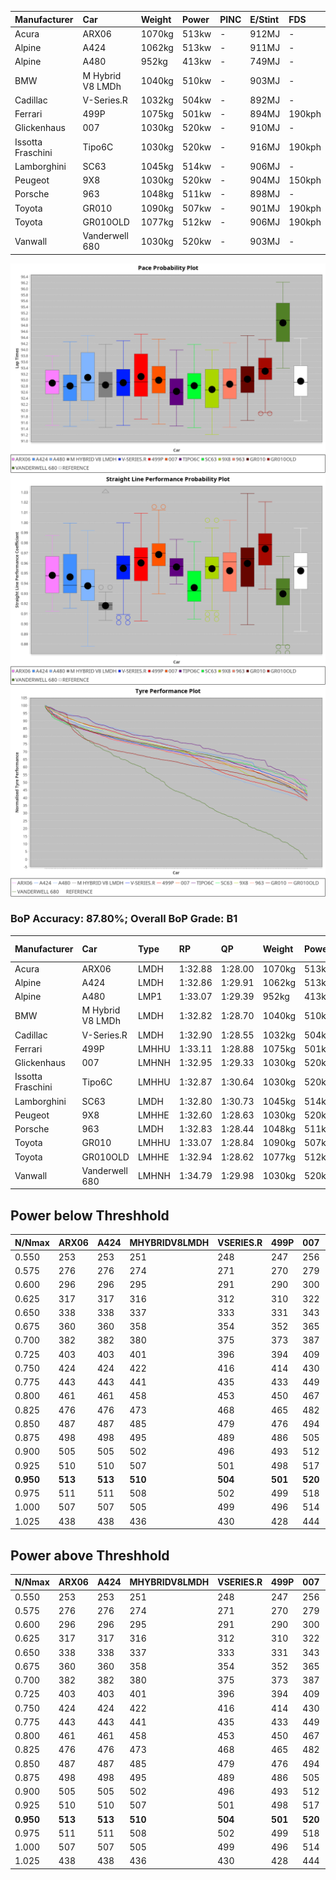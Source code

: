 |Manufacturer|Car|Weight|Power|PINC|E/Stint|FDS|
|:-|:-|:-|:-|:-|:-|:-|
|Acura|ARX06|1070kg|513kw|-|912MJ|-|
|Alpine|A424|1062kg|513kw|-|911MJ|-|
|Alpine|A480|952kg|413kw|-|749MJ|-|
|BMW|M Hybrid V8 LMDh|1040kg|510kw|-|903MJ|-|
|Cadillac|V-Series.R|1032kg|504kw|-|892MJ|-|
|Ferrari|499P|1075kg|501kw|-|894MJ|190kph|
|Glickenhaus|007|1030kg|520kw|-|910MJ|-|
|Issotta Fraschini|Tipo6C|1030kg|520kw|-|916MJ|190kph|
|Lamborghini|SC63|1045kg|514kw|-|906MJ|-|
|Peugeot|9X8|1030kg|520kw|-|904MJ|150kph|
|Porsche|963|1048kg|511kw|-|898MJ|-|
|Toyota|GR010|1090kg|507kw|-|901MJ|190kph|
|Toyota|GR010OLD|1077kg|512kw|-|906MJ|190kph|
|Vanwall|Vanderwell 680|1030kg|520kw|-|903MJ|-|

![PACECHART](./IMG/CUSTOM.png)
![STRAIGHTLINEPERFORMANCECHART](./IMG/CUSTOM_sp.png)
![TYREPERFORMANCECHART](./IMG/CUSTOM_tw.png)

### BoP Accuracy: 87.80%; Overall BoP Grade: B1
|Manufacturer|Car|Type|RP|QP|Weight|Power¹|Threshhold|PINC|Power²|E/Stint|AVG Vmax|FDS|RDLC|L/Stint|BOP-Grade|ModelAccuracy|ModelPoints|Match%|
|:-|:-|:-|:-|:-|:-|:-|:-|:-|:-|:-|:-|:-|:-|:-|:-|:-|:-|:-|
|Acura|ARX06|LMDH|1:32.88|1:28.00|1070kg|513kw|210.0kph|-|513kw|912MJ|324.80kph|-|1.00|41|-B2|100.00%|995|80.06%|
|Alpine|A424|LMDH|1:32.86|1:29.91|1062kg|513kw|210.0kph|-|513kw|911MJ|324.83kph|-|1.01|41|~A1|81.15%|521|99.60%|
|Alpine|A480|LMP1|1:33.07|1:29.39|952kg|413kw|210.0kph|-|413kw|749MJ|320.23kph|-|0.98|38|~A1|67.92%|957|100.00%|
|BMW|M Hybrid V8 LMDh|LMDH|1:32.82|1:28.70|1040kg|510kw|210.0kph|-|510kw|903MJ|321.73kph|-|1.04|41|-B1|98.60%|1690|89.23%|
|Cadillac|V-Series.R|LMDH|1:32.90|1:28.55|1032kg|504kw|210.0kph|-|504kw|892MJ|326.23kph|-|1.04|41|+A2|91.10%|1770|94.63%|
|Ferrari|499P|LMHHU|1:33.11|1:28.88|1075kg|501kw|210.0kph|-|501kw|894MJ|325.74kph|190kph|1.02|41|~A1|84.26%|2292|100.00%|
|Glickenhaus|007|LMHNH|1:32.95|1:29.33|1030kg|520kw|210.0kph|-|520kw|910MJ|330.43kph|-|0.96|40|~A1|94.63%|1605|99.59%|
|Issotta Fraschini|Tipo6C|LMHHU|1:32.87|1:30.64|1030kg|520kw|210.0kph|-|520kw|916MJ|328.33kph|190kph|1.08|40|+B1|66.67%|96|86.43%|
|Lamborghini|SC63|LMDH|1:32.80|1:30.73|1045kg|514kw|210.0kph|-|514kw|906MJ|323.74kph|-|1.05|41|+B1|96.77%|419|88.26%|
|Peugeot|9X8|LMHHE|1:32.60|1:28.63|1030kg|520kw|210.0kph|-|520kw|904MJ|327.19kph|150kph|1.04|40|-B2|83.63%|2468|84.78%|
|Porsche|963|LMDH|1:32.83|1:28.44|1048kg|511kw|210.0kph|-|511kw|898MJ|326.26kph|-|1.02|41|-A2|93.14%|5746|93.74%|
|Toyota|GR010|LMHHU|1:33.07|1:28.84|1090kg|507kw|210.0kph|-|507kw|901MJ|325.58kph|190kph|1.01|41|~A1|87.37%|3154|100.00%|
|Toyota|GR010OLD|LMHHE|1:32.94|1:28.62|1077kg|512kw|210.0kph|-|512kw|906MJ|328.88kph|190kph|1.01|41|~A1|89.81%|1393|100.00%|
|Vanwall|Vanderwell 680|LMHNH|1:34.79|1:29.98|1030kg|520kw|210.0kph|-|520kw|903MJ|322.98kph|-|1.02|40|+Ω1|90.28%|604|12.87%|

## Power below Threshhold
|N/Nmax|ARX06|A424|MHYBRIDV8LMDH|VSERIES.R|499P|007|TIPO6C|SC63|9X8|963|GR010|GR010OLD|VANDERWELL680|​|RPM|A480|
|:-|:-|:-|:-|:-|:-|:-|:-|:-|:-|:-|:-|:-|:-|:-|:-|:-|
|0.550|253|253|251|248|247|256|256|253|256|252|250|252|256|​|--|-|
|0.575|276|276|274|271|270|279|279|276|279|275|273|275|279|​|--|-|
|0.600|296|296|295|291|290|300|300|297|300|295|293|296|300|​|--|-|
|0.625|317|317|316|312|310|322|322|318|322|316|314|317|322|​|--|-|
|0.650|338|338|337|333|331|343|343|339|343|337|335|338|343|​|--|-|
|0.675|360|360|358|354|352|365|365|361|365|359|356|359|365|​|--|-|
|0.700|382|382|380|375|373|387|387|383|387|380|377|381|387|​|--|-|
|0.725|403|403|401|396|394|409|409|404|409|402|399|403|409|​|--|-|
|0.750|424|424|422|416|414|430|430|425|430|422|419|423|430|​|--|-|
|0.775|443|443|441|435|433|449|449|444|449|441|438|442|449|​|5000|242|
|0.800|461|461|458|453|450|467|467|462|467|459|455|460|467|​|5500|286|
|0.825|476|476|473|468|465|482|482|477|482|474|470|475|482|​|6000|320|
|0.850|487|487|485|479|476|494|494|488|494|485|482|486|494|​|6500|361|
|0.875|498|498|495|489|486|505|505|499|505|496|492|497|505|​|7000|404|
|0.900|505|505|502|496|493|512|512|506|512|503|499|504|512|​|7500|414|
|0.925|510|510|507|501|498|517|517|511|517|508|504|509|517|​|8000|410|
|**0.950**|**513**|**513**|**510**|**504**|**501**|**520**|**520**|**514**|**520**|**511**|**507**|**512**|**520**|**​**|**8500**|**413**|
|0.975|511|511|508|502|499|518|518|512|518|509|505|510|518|​|9000|207|
|1.000|507|507|505|499|496|514|514|508|514|505|502|506|514|​|--|-|
|1.025|438|438|436|430|428|444|444|439|444|436|433|437|444|​|--|-|

## Power above Threshhold
|N/Nmax|ARX06|A424|MHYBRIDV8LMDH|VSERIES.R|499P|007|TIPO6C|SC63|9X8|963|GR010|GR010OLD|VANDERWELL680|​|RPM|A480|
|:-|:-|:-|:-|:-|:-|:-|:-|:-|:-|:-|:-|:-|:-|:-|:-|:-|
|0.550|253|253|251|248|247|256|256|253|256|252|250|252|256|​|--|-|
|0.575|276|276|274|271|270|279|279|276|279|275|273|275|279|​|--|-|
|0.600|296|296|295|291|290|300|300|297|300|295|293|296|300|​|--|-|
|0.625|317|317|316|312|310|322|322|318|322|316|314|317|322|​|--|-|
|0.650|338|338|337|333|331|343|343|339|343|337|335|338|343|​|--|-|
|0.675|360|360|358|354|352|365|365|361|365|359|356|359|365|​|--|-|
|0.700|382|382|380|375|373|387|387|383|387|380|377|381|387|​|--|-|
|0.725|403|403|401|396|394|409|409|404|409|402|399|403|409|​|--|-|
|0.750|424|424|422|416|414|430|430|425|430|422|419|423|430|​|--|-|
|0.775|443|443|441|435|433|449|449|444|449|441|438|442|449|​|5000|242|
|0.800|461|461|458|453|450|467|467|462|467|459|455|460|467|​|5500|286|
|0.825|476|476|473|468|465|482|482|477|482|474|470|475|482|​|6000|320|
|0.850|487|487|485|479|476|494|494|488|494|485|482|486|494|​|6500|361|
|0.875|498|498|495|489|486|505|505|499|505|496|492|497|505|​|7000|404|
|0.900|505|505|502|496|493|512|512|506|512|503|499|504|512|​|7500|414|
|0.925|510|510|507|501|498|517|517|511|517|508|504|509|517|​|8000|410|
|**0.950**|**513**|**513**|**510**|**504**|**501**|**520**|**520**|**514**|**520**|**511**|**507**|**512**|**520**|**​**|**8500**|**413**|
|0.975|511|511|508|502|499|518|518|512|518|509|505|510|518|​|9000|207|
|1.000|507|507|505|499|496|514|514|508|514|505|502|506|514|​|--|-|
|1.025|438|438|436|430|428|444|444|439|444|436|433|437|444|​|--|-|
